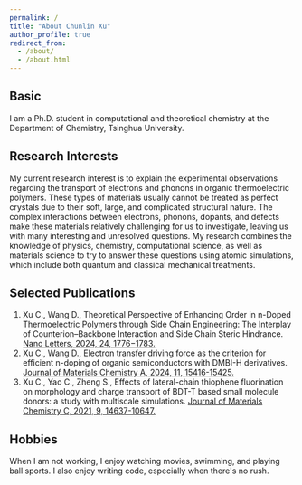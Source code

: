 ```yaml
---
permalink: /
title: "About Chunlin Xu"
author_profile: true
redirect_from: 
  - /about/
  - /about.html
---
```


## Basic
I am a Ph.D. student in computational and theoretical chemistry at the Department of Chemistry, Tsinghua University.

## Research Interests
My current research interest is to explain the experimental observations regarding the transport of electrons and phonons in organic thermoelectric polymers. These types of materials usually cannot be treated as perfect crystals due to their soft, large, and complicated structural nature. The complex interactions between electrons, phonons, dopants, and defects make these materials relatively challenging for us to investigate, leaving us with many interesting and unresolved questions. My research combines the knowledge of physics, chemistry, computational science, as well as materials science to try to answer these questions using atomic simulations, which include both quantum and classical mechanical treatments.

## Selected Publications
1. Xu C., Wang D., Theoretical Perspective of Enhancing Order in n-Doped Thermoelectric Polymers through Side Chain Engineering: The Interplay of Counterion–Backbone Interaction and Side Chain Steric Hindrance. [Nano Letters, 2024, 24, 1776−1783.](https://doi.org/10.1021/acs.nanolett.3c04829)
2. Xu C., Wang D., Electron transfer driving force as the criterion for efficient n-doping of organic semiconductors with DMBI-H derivatives. [Journal of Materials Chemistry A, 2024, 11, 15416-15425.](http://dx.doi.org/10.1039/D3TA02943C)
3. Xu C., Yao C., Zheng S., Effects of lateral-chain thiophene fluorination on morphology and charge transport of BDT-T based small molecule donors: a study with multiscale simulations. [Journal of Materials Chemistry C, 2021, 9, 14637-10647.](https://doi.org/10.1039/D1TC03784F)

## Hobbies
When I am not working, I enjoy watching movies, swimming, and playing ball sports. I also enjoy writing code, especially when there's no rush.
